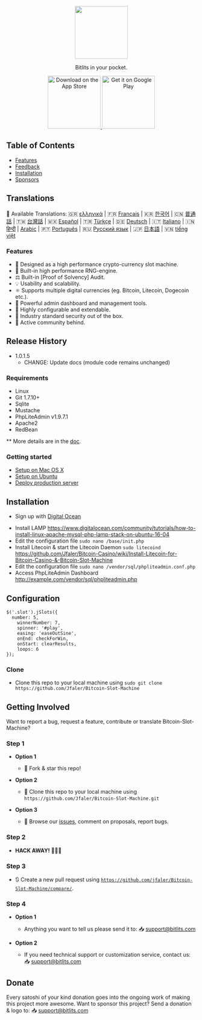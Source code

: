 <p align="center">
<img src="https://i.postimg.cc/HLmRx2My/logo.png" width="140" align="center">
  </p>
<p align="center">
  <a href="https://bitlits.com">
  </a>
</p>

<p align="center">
  Bitlits in your pocket.
</p>

<p align="center">
  <a href="https://itunes.apple.com/us/app/">
    <img alt="Download on the App Store" title="App Store" src="http://i.imgur.com/0n2zqHD.png" width="140">
  </a>

  <a href="https://play.google.com/store/apps/details?id=io.gonative.android.xrwyjq">
    <img alt="Get it on Google Play" title="Google Play" src="http://i.imgur.com/mtGRPuM.png" width="140">
  </a>
</p>

## Table of Contents

- [Features](#features)
- [Feedback](#getting-involved)
- [Installation](#installation)
- [Sponsors](#donate)

## Translations
:memo: Available Translations: 🇬🇷 [ελληνικά](https://github.com/Jfaler/Bitcoin-Slot-Machine/blob/master/doc/) | 🇫🇷 [Français](https://github.com/Jfaler/Bitcoin-Slot-Machine/blob/master/doc/) | 🇰🇷 [한국어](https://github.com/Jfaler/Bitcoin-Slot-Machine/blob/master/doc/KO_README.md) | 🇨🇳 [普通話](https://github.com/Jfaler/Bitcoin-Slot-Machine/blob/master/doc/) | 🇹🇼 [台灣話](https://github.com/Jfaler/Bitcoin-Slot-Machine/blob/master/doc/) | 🇲🇽 [Español](https://github.com/Jfaler/Bitcoin-Slot-Machine/blob/master/doc/) | 🇹🇷 [Türkçe](https://github.com/Jfaler/Bitcoin-Slot-Machine/blob/master/doc/) | 🇩🇪 [Deutsch](https://github.com/Jfaler/Bitcoin-Slot-Machine/blob/master/doc/) | 🇮🇹 [Italiano](https://github.com/Jfaler/Bitcoin-Slot-Machine/blob/master/doc/) | 🇮🇳 [हिन्दी](https://github.com/Jfaler/Bitcoin-Slot-Machine/blob/master/doc/) | [Arabic](https://github.com/Jfaler/Bitcoin-Slot-Machine/blob/master/doc/) | 🇵🇹 [Português](https://github.com/Jfaler/Bitcoin-Slot-Machine/blob/master/doc/) | 🇷🇺 [Русский язык](https://github.com/Jfaler/Bitcoin-Slot-Machine/blob/master/doc/) | 🇯🇵 [日本語](https://github.com/Jfaler/Bitcoin-Slot-Machine/blob/master/doc/) | 🇻🇳 [tiếng việt](https://github.com/Jfaler/Bitcoin-Slot-Machine/blob/master/doc/)

### Features

* 🎰 Designed as a high performance crypto-currency slot machine.
* 🧠 Built-in high performance RNG-engine.
* ⚖️ Built-in [Proof of Solvency] Audit.
* 💡 Usability and scalability.
* ⚛️ Supports multiple digital currencies (eg. Bitcoin, Litecoin, Dogecoin etc.).
* 📖 Powerful admin dashboard and management tools.
* 🔧 Highly configurable and extendable.
* 🔐 Industry standard security out of the box.
* 💬 Active community behind.

## Release History

* 1.0.1.5
    * CHANGE: Update docs (module code remains unchanged)

### Requirements

* Linux
* Git 1.7.10+
* Sqlite
* Mustache
* PhpLiteAdmin v1.9.7.1
* Apache2
* RedBean

** More details are in the [doc](doc).

### Getting started

* [Setup on Mac OS X](doc/setup-local-osx.md)
* [Setup on Ubuntu](doc/setup-local-ubuntu.md)
* [Deploy production server](doc/deploy-production-server.md)

## Installation

* <p>Sign up with <a target="_blank" href="https://m.do.co/c/397fb2277475">Digital Ocean</a><img width="1" height="1" border="0" alt="" style="border:none !important; margin:0px !important;" /></p>
* Install LAMP https://www.digitalocean.com/community/tutorials/how-to-install-linux-apache-mysql-php-lamp-stack-on-ubuntu-16-04
* Edit the configuration file `sudo nano /base/init.php`
* Install Litecoin & start the Litecoin Daemon `sudo litecoind` https://github.com/Jfaler/Bitcoin-Casino/wiki/Install-Litecoin-for-Bitcoin-Casino-&-Bitcoin-Slot-Machine
* Edit the configuration file `sudo nano /vendor/sql/phpliteadmin.conf.php`
* Access PhpLiteAdmin Dashboard http://example.com/vendor/sql/phpliteadmin.php

## Configuration

```
$('.slot').jSlots({
  number: 5,
	winnerNumber: 7,
	spinner: '#play',
	easing: 'easeOutSine',
	onEnd: checkForWin,
	onStart: clearResults,
	loops: 6
});
```

### Clone

- Clone this repo to your local machine using `sudo git clone https://github.com/Jfaler/Bitcoin-Slot-Machine`

## Getting Involved

Want to report a bug, request a feature, contribute or translate Bitcoin-Slot-Machine?


### Step 1

- **Option 1**
    - 🍴 Fork & star this repo!

- **Option 2**
    - 👯 Clone this repo to your local machine using `https://github.com/Jfaler/Bitcoin-Slot-Machine.git`

- **Option 3**
    - 🔔 Browse our [issues](https://github.com/Jfaler/Bitcoin-Slot-Machine/issues), comment on proposals, report bugs.

### Step 2

- **HACK AWAY!** 🔨🔨🔨

### Step 3

- 🔃 Create a new pull request using <a href="https://github.com/jfaler/Bitcoin-Slot-Machine/compare/" target="_blank">`https://github.com/jfaler/Bitcoin-Slot-Machine/compare/`</a>.

### Step 4

- **Option 1**
    - Anything you want to tell us please send it to: 📥 [support@bitlits.com](mailto:support@bitlits.com)
    
- **Option 2**
    - If you need technical support or customization service, contact us: 📥 [support@bitlits.com](mailto:support@bitlits.com)
    
## Donate
Every satoshi of your kind donation goes into the ongoing work of making this project more awesome. Want to sponsor this project? Send a donation & logo to: 📥 [support@bitlits.com](mailto:support@bitlits.com)
